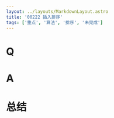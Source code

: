 ```yaml
---
layout: ../layouts/MarkdownLayout.astro
title: '00222 插入排序'
tags: ['重点', '算法', '排序', '未完成']
---
```


# Q



# A



# 总结



<script>
  function func() {

  }
  
</script>